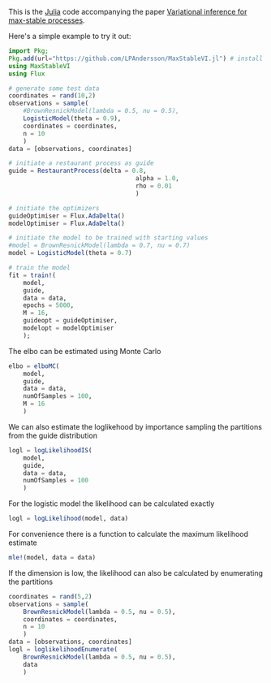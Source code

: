 This is the [Julia](https://julialang.org/downloads/) code accompanying the paper [Variational inference for max-stable processes](https://arxiv.org).

Here's a simple example to try it out:
```julia
import Pkg;
Pkg.add(url="https://github.com/LPAndersson/MaxStableVI.jl") # install this package
using MaxStableVI
using Flux

# generate some test data
coordinates = rand(10,2)
observations = sample(
    #BrownResnickModel(lambda = 0.5, nu = 0.5), 
    LogisticModel(theta = 0.9),
    coordinates = coordinates, 
    n = 10
    )
data = [observations, coordinates]

# initiate a restaurant process as guide
guide = RestaurantProcess(delta = 0.8, 
                                   alpha = 1.0, 
                                   rho = 0.01
                                   )

# initiate the optimizers
guideOptimiser = Flux.AdaDelta()
modelOptimiser = Flux.AdaDelta()

# initiate the model to be trained with starting values
#model = BrownResnickModel(lambda = 0.7, nu = 0.7)
model = LogisticModel(theta = 0.7)

# train the model
fit = train!(
    model,
    guide,
    data = data,
    epochs = 5000, 
    M = 16,
    guideopt = guideOptimiser,
    modelopt = modelOptimiser
    );
```
The elbo can be estimated using Monte Carlo
```julia
elbo = elboMC(
    model, 
    guide, 
    data = data,
    numOfSamples = 100,
    M = 16
    )
```
We can also estimate the loglikehood by importance sampling the partitions from the guide distribution
```julia
logl = logLikelihoodIS(
    model, 
    guide, 
    data = data, 
    numOfSamples = 100
    )
```
For the logistic model the likelihood can be calculated exactly
```julia
logl = logLikelihood(model, data)
```
For convenience there is a function to calculate the maximum likelihood estimate
```julia
mle!(model, data = data)
```
If the dimension is low, the likelihood can also be calculated by enumerating the partitions
```julia
coordinates = rand(5,2)
observations = sample(
    BrownResnickModel(lambda = 0.5, nu = 0.5), 
    coordinates = coordinates, 
    n = 10
    )
data = [observations, coordinates]
logl = loglikelihoodEnumerate(
    BrownResnickModel(lambda = 0.5, nu = 0.5), 
    data
    )
```